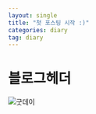 ```yaml
---
layout: single
title: "첫 포스팅 시작 :)"
categories: diary
tag: diary
---
```


# 블로그헤더

![굿데이](C:\Users\Minjoo\Desktop\devlog\roses16-dev.github.io\images\2022-09-22-01\굿데이.jpg)
